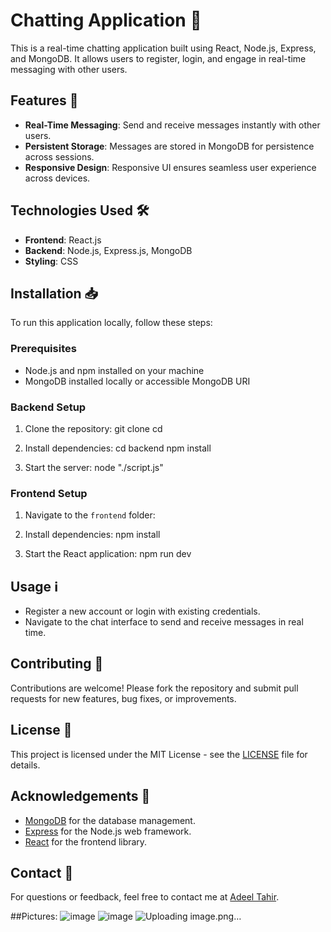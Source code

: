 # Chatting Application 💬

This is a real-time chatting application built using React, Node.js, Express, and MongoDB. It allows users to register, login, and engage in real-time messaging with other users.

## Features 🚀

- **Real-Time Messaging**: Send and receive messages instantly with other users.
- **Persistent Storage**: Messages are stored in MongoDB for persistence across sessions.
- **Responsive Design**: Responsive UI ensures seamless user experience across devices.

## Technologies Used 🛠️

- **Frontend**: React.js
- **Backend**: Node.js, Express.js, MongoDB
- **Styling**: CSS

## Installation 📥

To run this application locally, follow these steps:

### Prerequisites

- Node.js and npm installed on your machine
- MongoDB installed locally or accessible MongoDB URI

### Backend Setup

1. Clone the repository:
git clone <repository-url>
cd <repository-folder>

2. Install dependencies:
cd backend
npm install


4. Start the server:
node "./script.js"

### Frontend Setup

1. Navigate to the `frontend` folder:


2. Install dependencies:
npm install

3. Start the React application:
npm run dev


## Usage ℹ️

- Register a new account or login with existing credentials.
- Navigate to the chat interface to send and receive messages in real time.

## Contributing 🤝

Contributions are welcome! Please fork the repository and submit pull requests for new features, bug fixes, or improvements.

## License 📄

This project is licensed under the MIT License - see the [LICENSE](./LICENSE) file for details.

## Acknowledgements 🙏
- [MongoDB](https://www.mongodb.com/) for the database management.
- [Express](https://expressjs.com/) for the Node.js web framework.
- [React](https://reactjs.org/) for the frontend library.

## Contact 📧

For questions or feedback, feel free to contact me at [Adeel Tahir](adeeltahir6a@gmail.com).

##Pictures:
![image](https://github.com/AdeelTahir-SE/Chatti---A-chatting-application/assets/155211674/2ffdcb84-546c-4253-9ea9-39ac5e967773)
![image](https://github.com/AdeelTahir-SE/Chatti---A-chatting-application/assets/155211674/df114784-5fbc-42fc-b55c-207a5296d740)
![Uploading image.png…]()



